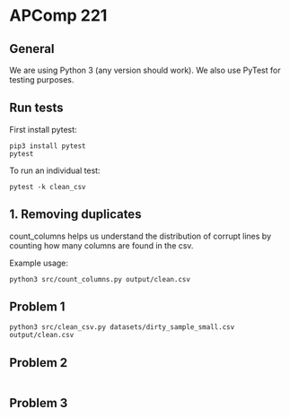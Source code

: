 # APComp 221

## General

We are using Python 3 (any version should work). We also use PyTest for testing purposes. 

## Run tests

First install pytest:

    pip3 install pytest
    pytest

To run an individual test:


    pytest -k clean_csv


## 1. Removing duplicates


count_columns helps us understand the distribution of corrupt lines by counting how many columns are found in the csv.

Example usage: 

```
python3 src/count_columns.py output/clean.csv
```

## Problem 1

```
python3 src/clean_csv.py datasets/dirty_sample_small.csv output/clean.csv
```

## Problem 2

```

```

## Problem 3

```
```
